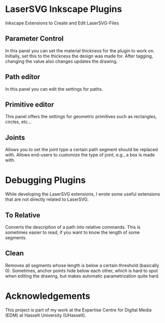 # LaserSVG Inkscape Plugins
Inkscape Extensions to Create and Edit LaserSVG-Files 

## Parameter Control
In this panel you can set the material thickness for the plugin to work on. Initially, set this to the thickness the design was made for. After tagging, changing the value also changes updates the drawing.


## Path editor
In this panel you can edit the settings for paths. 

## Primitive editor
This panel offers the settings for geometric primitives such as rectangles, circles, etc...

## Joints
Allows you to set the joint type a certain path segment should be replaced with. Allows end-users to customize the type of joint, e.g., a box is made with. 

# Debugging Plugins
While developing the LaserSVG extensions, I wrote some useful extensions that are not directly related to LaserSVG.

## To Relative
Converts the description of a path into relative commands. This is sometimes easier to read, if you want to know the length of some segments. 

## Clean
Removes all segments whose length is below a certain threshold (basically 0). Sometimes, anchor points hide below each other, which is hard to spot when editing the drawing, but makes automatic parametrization quite hard. 



# Acknowledgements
This project is part of my work at the Expertise Centre for Digital Media (EDM) at Hasselt University (UHasselt).